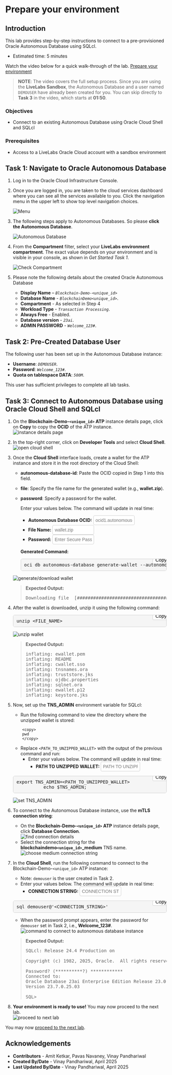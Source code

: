 # Prepare your environment

## **Introduction**

This lab provides step-by-step instructions to connect to a pre-provisioned Oracle Autonomous Database using SQLcl.

* Estimated time: 5 minutes

Watch the video below for a quick walk-through of the lab.
[Prepare your environment](videohub:1_nw8ufqzp:medium)

> **NOTE**: The video covers the full setup process. Since you are using the **LiveLabs Sandbox**, the Autonomous Database and a user named `DEMOUSER` have already been created for you. You can skip directly to **Task 3** in the video, which starts at **01:50**.

### Objectives

-   Connect to an existing Autonomous Database using Oracle Cloud Shell and SQLcl

### Prerequisites

* Access to a LiveLabs Oracle Cloud account with a sandbox environment

## Task 1: Navigate to Oracle Autonomous Database

1. Log in to the Oracle Cloud Infrastructure Console.

2. Once you are logged in, you are taken to the cloud services dashboard where you can see all the services available to you. Click the navigation menu in the upper left to show top level navigation choices.

    ![Menu](./images/lab1-task1-1.png "In the top left corner, click the 3 lines menu to expand.")

3. The following steps apply to Autonomous Databases. So please **click the Autonomous Database**.

    ![Autonomous Database](./images/lab1-task1-2.png "click the autonomous database.")

4.  From the **Compartment** filter, select your **LiveLabs environment compartment**. The exact value depends on your environment and is visible in your console, as shown in *Get Started Task 1*.

    ![Check Compartment](./images/lab1-task1-3.png "Make sure you are in the correct compartment.")

5. Please note the following details about the created Oracle Autonomous Database
    - **Display Name** – *`Blockchain-Demo-<unique_id>`*
    - **Database Name** - *`BlockchainDemo<unique_id>`*.
    - **Compartment** - As selected in Step 4
    - **Workload Type** - *`Transaction Processing`*.
    - **Always Free** - Enabled.
    - **Database version** - *`23ai`*.
    - **ADMIN PASSWORD** - *`Welcome_123#`*.


## Task 2: Pre-Created Database User

The following user has been set up in the Autonomous Database instance:

- **Username**: *`DEMOUSER`*.  
- **Password**: *`Welcome_123#`*.  
- **Quota on tablespace DATA**: *`500M`*.  

This user has sufficient privileges to complete all lab tasks.

## Task 3: Connect to Autonomous Database using Oracle Cloud Shell and SQLcl

1. On the **Blockchain-Demo-`<unique_id>` ATP** instance details page, click on **Copy** to copy the **OCID** of the ATP instance.  
    ![instance details page](./images/lab1-task3-2.png "instance details page")

2. In the top-right corner, click on **Developer Tools** and select **Cloud Shell**.  
    ![open cloud shell](./images/lab1-task3-3.png "open cloud shell")

3. Once the **Cloud Shell** interface loads, create a wallet for the ATP instance and store it in the root directory of the Cloud Shell:
    - **autonomous-database-id**: Paste the OCID copied in Step 1 into this field.
    - **file**: Specify the file name for the generated wallet (e.g., **wallet.zip**).
    - **password**: Specify a password for the wallet.

        Enter your values below. The command will update in real time:
        - **Autonomous Database OCID:** <input type="text" id="ocid" placeholder="ocid1.autonomousdatabase.oc1..example" style="width: 30%; padding: 6px; font-size: 14px; border: 1px solid #ccc; border-radius: 4px;" oninput="createWalletCommand()">
        - **File Name:** <input type="text" id="file_name" placeholder="wallet.zip" style="width: 30%; padding: 6px; font-size: 14px; border: 1px solid #ccc; border-radius: 4px;" oninput="createWalletCommand()"> <br/>
        - **Password:** <input type="text" id="password" placeholder="Enter Secure Password" style="width: 30%; padding: 6px; font-size: 14px; border: 1px solid #ccc; border-radius: 4px;" oninput="createWalletCommand()">

        **Generated Command:**
        <pre id="code-container" style="display: flex; align-items: center; background: #f5f5f5; border: 1px solid #ccc; padding: 10px; border-radius: 5px; position: relative; transition: opacity 0.3s;">
        <copy id="code-text">oci db autonomous-database generate-wallet --autonomous-database-id &lt;OCID&gt; --file &lt;FILE_NAME&gt; --password &lt;PASSWORD&gt;</copy>
        <button id="copy-btn" 
                style="position: absolute; right: -10px; top: -10px; background: white; border: 1px solid #ccc; padding: 3px 8px; cursor: pointer; font-size: 15px; border-radius: 3px; transition: background 0.2s, color 0.2s;" 
                onmouseover="this.style.background='grey'; this.style.color='white';" 
                onmouseout="this.style.background='white'; this.style.color='black';" 
                onclick="copyToClipboard('code-text','code-container')">Copy</button>
        </pre>
    ![generate/download wallet](./images/lab1-task3-4.png "generate/download wallet")
    
    > **Expected Output:**
    > <pre>Downloading file  [####################################]  100%</pre>

<script>
    function createWalletCommand() {
        let ocid = document.getElementById('ocid').value || '<OCID>';
        let fileName = document.getElementById('file_name').value || '<FILE_NAME>';
        let password = document.getElementById('password').value || '<PASSWORD>';

        let command = `oci db autonomous-database generate-wallet --autonomous-database-id ${ocid} --file ${fileName} --password ${password}`;
        document.getElementById('code-text').innerText = command;
        if(fileName != '<FILE_NAME>'){
            updateFileName()
        }
    }

    function pathToUnzippedWallet(){
        let path = document.getElementById('PathUnzippedWalletinp').value || '<PATH_TO_UNZIPPED_WALLET>';

        let command = `export TNS_ADMIN=${path} \necho $TNS_ADMIN`;
        document.getElementById('PathUnzippedWallet').innerText = command;
    }

    function updateFileName(){
        let fileName = document.getElementById('file_name').value || '<FILE_NAME>';
        let command = `unzip ${fileName}`;
        document.getElementById('unzipCmd').innerText = command;
    }

    function copyToClipboard(elementId,containerId) {
        let text = document.getElementById(elementId).innerText;
        navigator.clipboard.writeText(text);
        let codeContainer = document.getElementById(containerId);
        codeContainer.style.opacity = "0.5"; 
        setTimeout(() => codeContainer.style.opacity = "1", 200); 
    }
</script>

4. After the wallet is downloaded, unzip it using the following command:
    <pre id="code-container1" style="display: flex; align-items: center; background: #f5f5f5; border: 1px solid #ccc; padding: 10px; border-radius: 5px; position: relative; transition: opacity 0.3s;">
        <copy id="unzipCmd">unzip &lt;FILE_NAME&gt;</copy>
        <button id="copy-btn" 
                style="position: absolute; right: -10px; top: -10px; background: white; border: 1px solid #ccc; padding: 3px 8px; cursor: pointer; font-size: 15px; border-radius: 3px; transition: background 0.2s, color 0.2s;" 
                onmouseover="this.style.background='grey'; this.style.color='white';" 
                onmouseout="this.style.background='white'; this.style.color='black';" 
                onclick="copyToClipboard('unzipCmd','code-container1')">Copy</button>
    </pre>

    ![unzip wallet](./images/lab1-task3-5.png "unzip wallet")
    > **Expected Output:**
    > <pre>
    > inflating: ewallet.pem
    > inflating: README                  
    > inflating: cwallet.sso             
    > inflating: tnsnames.ora            
    > inflating: truststore.jks          
    > inflating: ojdbc.properties        
    > inflating: sqlnet.ora              
    > inflating: ewallet.p12             
    > inflating: keystore.jks</pre>

5. Now, set up the **TNS_ADMIN** environment variable for SQLcl:
    - Run the following command to view the directory where the unzipped wallet is stored:
    ```
        <copy>
        pwd
        </copy>
    ```
    - Replace `<PATH_TO_UNZIPPED_WALLET>` with the output of the previous command and run:
        - Enter your values below. The command will update in real time:
            - **PATH TO UNZIPPED WALLET:** <input type="text" id="PathUnzippedWalletinp" placeholder="PATH TO UNZIPPED WALLET" style="width: 30%; padding: 6px; font-size: 14px; border: 1px solid #ccc; border-radius: 4px;" oninput="pathToUnzippedWallet()">
    <pre id="code-container2" style="display: flex; align-items: center; background: #f5f5f5; border: 1px solid #ccc; padding: 10px; border-radius: 5px;position: relative; transition: opacity 0.3s;">
            <copy id="PathUnzippedWallet">export TNS_ADMIN=&lt;PATH_TO_UNZIPPED_WALLET&gt;
             echo $TNS_ADMIN;</copy>
            <button id="copy-btn" 
                    style="position: absolute; right: -10px; top: -10px; background: white; border: 1px solid #ccc; padding: 3px 8px; cursor: pointer; font-size: 15px; border-radius: 3px; transition: background 0.2s, color 0.2s;" 
                    onmouseover="this.style.background='grey'; this.style.color='white';" 
                    onmouseout="this.style.background='white'; this.style.color='black';" 
                    onclick="copyToClipboard('PathUnzippedWallet','code-container2')">Copy</button>
    </pre>

    ![set TNS_ADMIN](./images/lab1-task3-6.png "set TNS_ADMIN")

6. To connect to the Autonomous Database instance, use the **mTLS connection string**:
    - On the **Blockchain-Demo-`<unique_id>` ATP** instance details page, click **Database Connection**.  
    ![find connection details](./images/lab1-task3-7.png "find connection details")
    - Select the connection string for the **blockchaindemo`<unique_id>`_medium** TNS name.  
    ![choose medium connection string](./images/lab1-task3-8.png "choose medium connection string")

7. In the **Cloud Shell**, run the following command to connect to the Blockchain-Demo-`<unique_id>` ATP instance:
    - Note: `demouser` is the user created in Task 2.
    - Enter your values below. The command will update in real time:
        - **CONNECTION STRING:** <input type="text" id="connectionStringInp" placeholder="CONNECTION STRING" style="width: 30%; padding: 6px; font-size: 14px; border: 1px solid #ccc; border-radius: 4px;" oninput="connectionString()">
    <pre id="code-container3" style="display: flex; align-items: center; background: #f5f5f5; border: 1px solid #ccc; padding: 10px; border-radius: 5px; position: relative; transition: opacity 0.3s;">
                <copy id="connectionString" style="white-space: pre-line;">sql demouser@'&lt;CONNECTION_STRING&gt;'</copy>
                <button id="copy-btn" 
                        style="position: absolute; right: -10px; top: -10px; background: white; border: 1px solid #ccc; padding: 3px 8px; cursor: pointer; font-size: 15px; border-radius: 3px; transition: background 0.2s, color 0.2s;" 
                        onmouseover="this.style.background='grey'; this.style.color='white';" 
                        onmouseout="this.style.background='white'; this.style.color='black';" 
                        onclick="copyToClipboard('connectionString','code-container3')">Copy</button>
    </pre>
    - When the password prompt appears, enter the password for `demouser` set in Task 2, i.e., **Welcome_123#**.
    ![command to connect to autonomous database instance](./images/lab1-task3-9.png "command to connect to autonomous database instance")
    
    > **Expected Output:**
    > <pre>
    > SQLcl: Release 24.4 Production on 
    >
    > Copyright (c) 1982, 2025, Oracle.  All rights reserved.
    >
    > Password? (**********?) ************
    > Connected to:
    > Oracle Database 23ai Enterprise Edition Release 23.0.0.0.0 - for Oracle Cloud and Engineered Systems
    > Version 23.7.0.25.03
    >
    > SQL> </pre>

<script>
    function connectionString(){
        let CONNECTION_STRING = document.getElementById('connectionStringInp').value || '<PATH_TO_UNZIPPED_WALLET>';

        let command = `sql demouser@'${CONNECTION_STRING}'`;
        document.getElementById('connectionString').innerText = command;
    }
</script>

8. **Your environment is ready to use!** You may now proceed to the next lab.  
    ![proceed to next lab](./images/lab1-task3-10.png "proceed to next lab")

You may now [proceed to the next lab](#next).

## Acknowledgements

* **Contributors** - Amit Ketkar, Pavas Navaney, Vinay Pandhariwal 
* **Created By/Date** - Vinay Pandhariwal, April 2025
* **Last Updated By/Date** - Vinay Pandhariwal, April 2025

